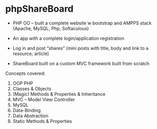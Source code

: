 # phpShareBoard

* PHP OO – built a complete website w bootstrap and AMPPS stack (Apache, MySQL, Php, Softaculous)

* An app with a complete login/application registration
* Log in and post “shares” (mini posts with title, body and link to a resource; article)
* ShareBoard built on a custom MVC framework built from scratch

Concepts covered:
1.	OOP PHP
2.	Classes & Objects
3.	(Magic) Methods & Properties & Inheritance
4.	MVC – Model View Controller
5.	MySQL
6.	Data-Binding
7.	Data Abstraction
8.	Static Methods & Properties

